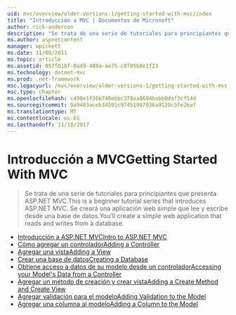 ```yaml
---
uid: mvc/overview/older-versions-1/getting-started-with-mvc/index
title: "Introducción a MVC | Documentos de Microsoft"
author: rick-anderson
description: "Se trata de una serie de tutoriales para principiantes que presenta ASP.NET MVC. Se creará una aplicación web simple que lee y escribe desde una base de datos."
ms.author: aspnetcontent
manager: wpickett
ms.date: 11/08/2011
ms.topic: article
ms.assetid: 057f01bf-0ad9-488a-ae75-c8f85b8e1f23
ms.technology: dotnet-mvc
ms.prod: .net-framework
msc.legacyurl: /mvc/overview/older-versions-1/getting-started-with-mvc
msc.type: chapter
ms.openlocfilehash: c498e1f26b740ebbc378aa8694babb0daf3cf54d
ms.sourcegitcommit: 9a9483aceb34591c97451997036a9120c3fe2baf
ms.translationtype: MT
ms.contentlocale: es-ES
ms.lasthandoff: 11/10/2017
---
```

<a name="getting-started-with-mvc"></a><span data-ttu-id="c1fc1-104">Introducción a MVC</span><span class="sxs-lookup"><span data-stu-id="c1fc1-104">Getting Started With MVC</span></span>
====================
> <span data-ttu-id="c1fc1-105">Se trata de una serie de tutoriales para principiantes que presenta ASP.NET MVC.</span><span class="sxs-lookup"><span data-stu-id="c1fc1-105">This is a beginner tutorial series that introduces ASP.NET MVC.</span></span> <span data-ttu-id="c1fc1-106">Se creará una aplicación web simple que lee y escribe desde una base de datos.</span><span class="sxs-lookup"><span data-stu-id="c1fc1-106">You’ll create a simple web application that reads and writes from a database.</span></span>


- [<span data-ttu-id="c1fc1-107">Introducción a ASP.NET MVC</span><span class="sxs-lookup"><span data-stu-id="c1fc1-107">Intro to ASP.NET MVC</span></span>](getting-started-with-mvc-part1.md)
- [<span data-ttu-id="c1fc1-108">Cómo agregar un controlador</span><span class="sxs-lookup"><span data-stu-id="c1fc1-108">Adding a Controller</span></span>](getting-started-with-mvc-part2.md)
- [<span data-ttu-id="c1fc1-109">Agregar una vista</span><span class="sxs-lookup"><span data-stu-id="c1fc1-109">Adding a View</span></span>](getting-started-with-mvc-part3.md)
- [<span data-ttu-id="c1fc1-110">Crear una base de datos</span><span class="sxs-lookup"><span data-stu-id="c1fc1-110">Creating a Database</span></span>](getting-started-with-mvc-part4.md)
- [<span data-ttu-id="c1fc1-111">Obtiene acceso a datos de su modelo desde un controlador</span><span class="sxs-lookup"><span data-stu-id="c1fc1-111">Accessing your Model's Data from a Controller</span></span>](getting-started-with-mvc-part5.md)
- [<span data-ttu-id="c1fc1-112">Agregar un método de creación y crear vista</span><span class="sxs-lookup"><span data-stu-id="c1fc1-112">Adding a Create Method and Create View</span></span>](getting-started-with-mvc-part6.md)
- [<span data-ttu-id="c1fc1-113">Agregar validación para el modelo</span><span class="sxs-lookup"><span data-stu-id="c1fc1-113">Adding Validation to the Model</span></span>](getting-started-with-mvc-part7.md)
- [<span data-ttu-id="c1fc1-114">Agregar una columna al modelo</span><span class="sxs-lookup"><span data-stu-id="c1fc1-114">Adding a Column to the Model</span></span>](getting-started-with-mvc-part8.md)

